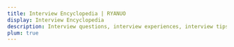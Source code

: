 ```yaml
---
title: Interview Encyclopedia | RYANUO
display: Interview Encyclopedia
description: Interview questions, interview experiences, interview tips, sharing interview experiences, summary of interview experiences
plum: true
---
```

